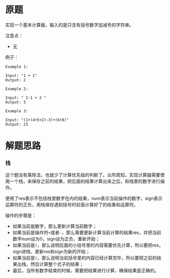 # 原题
实现一个基本计算器，输入的是只含有括号数字加减号的字符串。


注意点：

  - 无

例子：

```
Example 1:

Input: "1 + 1"
Output: 2

Example 2:

Input: " 2-1 + 2 "
Output: 3

Example 3:

Input: "(1+(4+5+2)-3)+(6+8)"
Output: 23
```

# 解题思路
### 栈
这个题没有乘除法，也就少了计算优先级的判断了。众所周知，实现计算器需要使用一个栈，来保存之前的结果，把后面的结果计算出来之后，和栈里的数字进行操作。

使用了res表示不包括栈里数字在内的结果，num表示当前操作的数字，sign表示运算符的正负，用栈保存遇到括号时前面计算好了的结果和运算符。

操作的步骤是：

  - 如果当前是数字，那么更新计算当前数字；
  - 如果当前是操作符`+`或者`-`，那么需要更新计算当前计算的结果res，并把当前数字num设为0，sign设为正负，重新开始；
  - 如果当前是`(`，那么说明后面的小括号里的内容需要优先计算，所以要把res，sign进栈，更新res和sign为新的开始；
  - 如果当前是`)`，那么说明当前括号里的内容已经计算完毕，所以要把之前的结果出栈，然后计算整个式子的结果；
  - 最后，当所有数字结束的时候，需要把结果进行计算，确保结果是正确的。

